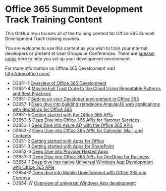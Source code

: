 Office 365 Summit Development Track Training Content
===============

This GitHub repo houses all of the training content for Office 365 Summit Development Track training courses. 

You are welcome to use this content as you wish to train your internal developers or present at User Groups or Conferences. There are [speaker notes](/SpeakerNotes.md) here to help you set up your development environment.

For more information on Office 365 Development visit http://dev.office.com/.

- O3651-1 [Overview of Office 365 Development](/O3651/O3651-1%20Overview%20of%20Office%20365%20Development)
- O3651-4 [Moving Full Trust Code to the Cloud Using Repeatable Patterns and Best Practices](/O3651/O3651-4%20Moving%20Full%20Trust%20Code%20to%20the%20cloud%20using%20repeatable%20patterns%20and%20best%20practices)
- O3651-7 [Setting up your Developer environment in Office 365](/O3651/O3651-7%20Setting%20up%20your%20Developer%20environment%20in%20Office%20365)
- O3657-1 [Deep dive into building standalone AngularJS web applications with Bootstrap for Office 365](/O3657/O3657-1%20Deep%20dive%20into%20building%20standalone%20AngularJS%20web%20applications%20with%20Bootstrap%20for%20Office%20365)
- O3651-5 [Getting started with the Office 365 APIs](/O3651/O3651-5%20Getting%20started%20with%20Office%20365%20APIs)
- O3653-5 [Deep Dive into Office 365 APIs for Yammer Services](/O3653/O3653-5%20Deep%20Dive%20into%20Office%20365%20APIs%20for%20Yammer%20Services)
- O3653-1 [Deep Dive into Azure AD with the Office 365 APIs](/O3653/O3653-1%20Deep%20Dive%20into%20Azure%20AD%20with%20the%20Office%20365%20APIs)
- O3653-2 [Deep Dive into Office 365 APIs for Calendar, Mail, and Contacts](/O3653/O3653-2%20Deep%20Dive%20into%20Office%20365%20APIs%20for%20Calendar%2C%20Mail%2C%20and%20Contacts)
- O3651-2 [Getting started with Apps for Office](/O3651/O3651-2%20Getting%20started%20with%20Apps%20for%20Office)
- O3651-3 [Getting started with Apps for SharePoint](/O3651/O3651-3%20Getting%20started%20with%20Apps%20for%20SharePoint)
- O3652-6 [Deep Dive into Provider Hosted Apps](/O3652/O3652-6%20Deep%20Dive%20into%20Provider%20Hosted%20Apps)
- O3653-3 [Deep Dive into Office 365 APIs for OneDrive for Business](/O3653/O3653-3%20Deep%20Dive%20into%20Office%20365%20APIs%20for%20OneDrive%20for%20Business)
- O3654-1 [Deep dive into native Universal Windows App Development with Office 365 APIs](/O3654/O3654-1%20Deep%20dive%20into%20native%20Universal%20Windows%20App%20Development%20with%20Office%20365%20APIs)
- O3654-2 [Deep dive into Mobile Development with Office 365 and Cordova](/O3654/O3654-2%20Deep%20dive%20into%20Mobile%20Development%20with%20Office%20365%20and%20Cordova)
- O3654-W [Overview of universal Windows App development](/O3654/O3654-W%20Overview%20of%20universal%20Windows%20App%20development)